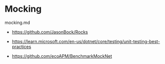 # Mocking

mocking.md

*   https://github.com/JasonBock/Rocks

*   https://learn.microsoft.com/en-us/dotnet/core/testing/unit-testing-best-practices

*   https://github.com/ecoAPM/BenchmarkMockNet
